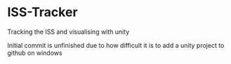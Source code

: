 # ISS-Tracker
Tracking the ISS and visualising with unity

Initial commit is unfinished due to how difficult it is to add a unity project to github on windows
